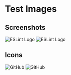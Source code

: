 # Test Images

## Screenshots

![ESLint Logo][eslint-logo]
![ESLint Logo][eslint-logo]

## Icons

![GitHub][github-icon]
![GitHub][github-icon]

[eslint-logo]: https://eslint.org/img/logo.svg
[github-icon]: https://github.com/favicon.ico
